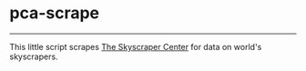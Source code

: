 # pca-scrape
---
This little script scrapes [The Skyscraper Center](http://www.skyscrapercenter.com/) for data on world's skyscrapers.
